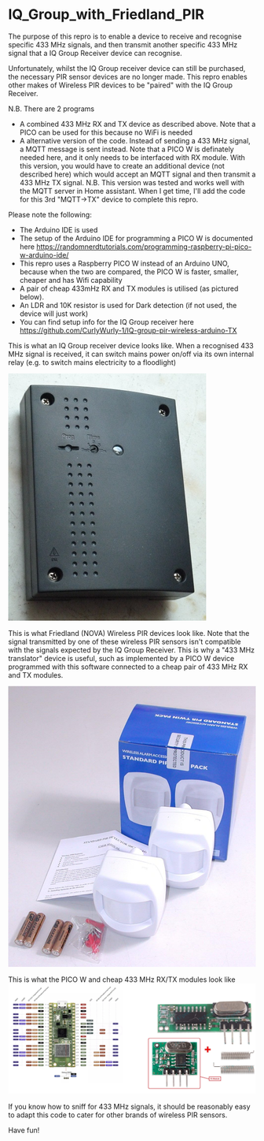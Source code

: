 # IQ_Group_with_Friedland_PIR

The purpose of this repro is to enable a device to receive and recognise specific 433 MHz signals, and then transmit another specific 433 MHz signal that a IQ Group Receiver device can recognise.

Unfortunately, whilst the IQ Group receiver device can still be purchased, the necessary PIR sensor devices are no longer made. This repro enables other makes of Wireless PIR devices to be "paired" with the IQ Group Receiver.    

N.B. There are 2 programs
 - A combined 433 MHz RX and TX device as described above. Note that a PICO can be used for this because no WiFi is needed
 - A alternative version of the code. Instead of sending a 433 MHz signal, a MQTT message is sent instead. Note that a PICO W is definately needed here, and it only needs to be interfaced with RX module. With this version, you would have to create an additional device (not described here) which would accept an MQTT signal and then transmit a 433 MHz TX signal. N.B. This version was tested and works well with the MQTT server in Home assistant. When I get time, I'll add the code for this 3rd "MQTT->TX" device to complete this repro.   

Please note the following: 
 - The Arduino IDE is used
 - The setup of the Arduino IDE for programming a PICO W is documented here https://randomnerdtutorials.com/programming-raspberry-pi-pico-w-arduino-ide/
 - This repro uses a Raspberry PICO W instead of an Arduino UNO, because when the two are compared, the PICO W is faster, smaller, cheaper and has Wifi capability
 - A pair of cheap 433mHz RX and TX modules is utilised (as pictured below).
 - An LDR and 10K resistor is used for Dark detection (if not used, the device will just work)
 - You can find setup info for the IQ Group receiver here  https://github.com/CurlyWurly-1/IQ-group-pir-wireless-arduino-TX


This is what an IQ Group receiver device looks like. When a recognised 433 MHz signal is received, it can switch mains power on/off via its own internal relay (e.g. to switch mains electricity to a floodlight)

<img src="images/P1140936.jpg" alt="IQ Group 240V Mains controller"/>

This is what Friedland (NOVA) Wireless PIR devices look like. Note that the signal transmitted by one of these wireless PIR sensors isn't compatible with the signals expected by the IQ Group Receiver. This is why a "433 MHz translator" device is useful, such as implemented by a PICO W device programmed with this software connected to a cheap pair of 433 MHz RX and TX modules. 

<img src="images/Friedland_PIR_and_box.jpg" alt="Friedland NOVA Wireless PIR sensor"/>

This is what the PICO W and cheap 433 MHz RX/TX modules look like 
<img src="images/ard.jpg" alt="Ard_tx"/>


If you know how to sniff for 433 MHz signals, it should be reasonably easy to adapt this code to cater for other brands of wireless PIR sensors.

Have fun!
